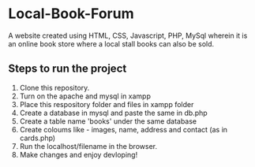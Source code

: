 # Local-Book-Forum
A website created using HTML, CSS, Javascript, PHP, MySql wherein it is an online book store where a local stall books can also be sold.
## Steps to run the project
1. Clone this repository.
2. Turn on the apache and mysql in xampp
3. Place this respository folder and files in xampp folder
4. Create a database in mysql and paste the same in db.php
5. Create a table name 'books' under the same database
6. Create coloums like - images, name, address and contact (as in cards.php)
7. Run the localhost/filename in the browser.
8. Make changes and enjoy devloping!
